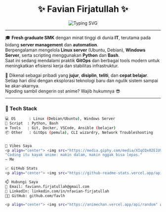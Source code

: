 <!-- README.md -->

<h1 align="center">✨ Favian Firjatullah ✨</h1>

<p align="center">
  <img src="https://readme-typing-svg.demolab.com?font=Fira+Code&weight=600&size=24&duration=3000&pause=1000&color=F76D57&center=true&vCenter=true&width=500&lines=Linux+Server+Enthusiast+🐧;Automation+Lover+🤖;Python+%2B+Bash+Scripter+💻;Anime+Fanboy+🍜;Always+Learning+📚" alt="Typing SVG" />
</p>

---

🎓 **Fresh graduate SMK** dengan minat tinggi di dunia **IT**, terutama pada bidang **server management** dan **automation**.  
Berpengalaman mengelola **Linux server** (Ubuntu, Debian), **Windows Server**, serta scripting menggunakan **Python** dan **Bash**.  
Saat ini sedang mendalami praktik **GitOps** dan berbagai tools modern untuk meningkatkan efisiensi kerja dan stabilitas infrastruktur.

🧠 Dikenal sebagai pribadi yang **jujur**, **disiplin**, **teliti**, dan **cepat belajar**.  
Setiap hari diisi dengan eksplorasi teknologi baru dan ngulik sistem sampai ke akar-akarnya.  
Ngoding sambil dengerin ost anime? Wajib hukumnya 😎

---

### 🧰 Tech Stack

```bash
💻 OS      : Linux (Debian/Ubuntu), Windows Server
📜 Script  : Python, Bash
⚙️ Tools   : Git, Docker, VSCode, Ansible (belajar)
📦 Other   : GitOps (pemula), CLI wizardry, Network Troubleshooting


🎨 Vibes Saya
<p align="center"> <img src="https://media.giphy.com/media/XIqCQx02E1U9W/giphy.gif" width="300" /> </p>
"Coding itu kayak anime: makin dalam, makin nggak bisa lepas."
— Me

📈 GitHub Stats
<p align="center"> <img src="https://github-readme-stats.vercel.app/api?username=favianfirjatullah&show_icons=true&theme=tokyonight" /> </p> <p align="center"> <img src="https://github-readme-streak-stats.herokuapp.com/?user=favianfirjatullah&theme=tokyonight" /> </p> <p align="center"> <img src="https://github-readme-activity-graph.vercel.app/graph?username=favianfirjatullah&theme=tokyo-night&hide_border=true" /> </p>

📫 Hubungi Saya
📮 Email: faviann.firjatullah@gmail.com
💼 LinkedIn: linkedin.com/in/nfavian-firjatullah
🧑‍💻 GitHub: github.com/favlh

<p align="center"> <img src="https://animechan.vercel.app/api/random" alt="Anime Quote" /> </p> ```
